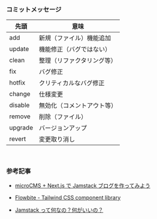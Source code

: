 ### コミットメッセージ

| 先頭    | 意味                       |
| ------- | -------------------------- |
| add     | 新規（ファイル）機能追加   |
| update  | 機能修正（バグではない）   |
| clean   | 整理（リファクタリング等） |
| fix     | バグ修正                   |
| hotfix  | クリティカルなバグ修正     |
| change  | 仕様変更                   |
| disable | 無効化（コメントアウト等） |
| remove  | 削除（ファイル）           |
| upgrade | バージョンアップ           |
| revert  | 変更取り消し               |

<br/>

### 参考記事

-   [microCMS + Next.js で Jamstack ブログを作ってみよう](https://blog.microcms.io/microcms-next-jamstack-blog/)

-   [Flowbite - Tailwind CSS component library](https://flowbite.com/docs/getting-started/introduction/)

-   [Jamstack って何なの？何がいいの？](https://qiita.com/ozaki25/items/4075d03278d1fb51cc37)

```

```
